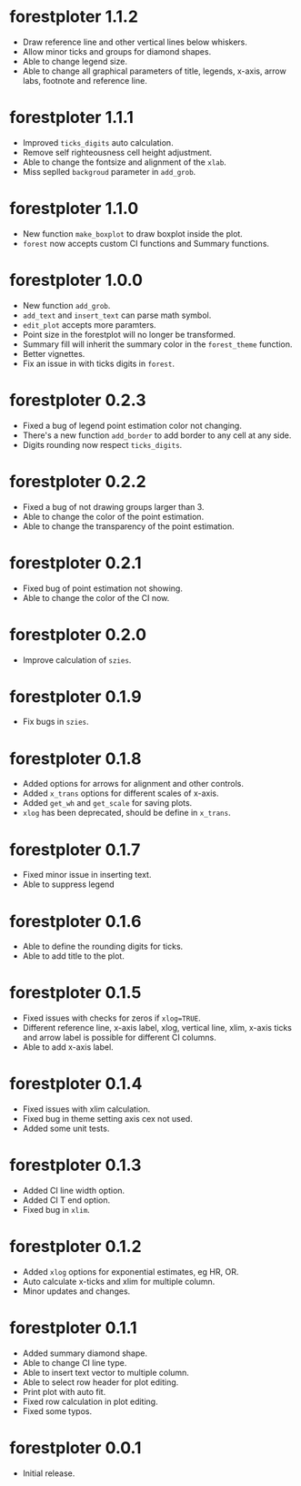 # forestploter 1.1.2

* Draw reference line and other vertical lines below whiskers.
* Allow minor ticks and groups for diamond shapes.
* Able to change legend size.
* Able to change all graphical parameters of title, legends, x-axis, arrow labs, footnote and reference line.

# forestploter 1.1.1

* Improved `ticks_digits` auto calculation.
* Remove self righteousness cell height adjustment. 
* Able to change the fontsize and alignment of the `xlab`.
* Miss seplled `backgroud` parameter in `add_grob`.

# forestploter 1.1.0

* New function `make_boxplot` to draw boxplot inside the plot.
* `forest` now accepts custom CI functions and Summary functions.

# forestploter 1.0.0

* New function `add_grob`.
* `add_text` and `insert_text` can parse math symbol. 
* `edit_plot` accepts more paramters.
* Point size in the forestplot will no longer be transformed.
* Summary fill will inherit the summary color in the `forest_theme` function.
* Better vignettes.
* Fix an issue in with ticks digits in `forest`.

# forestploter 0.2.3

* Fixed a bug of legend point estimation color not changing.
* There's a new function `add_border` to add border to any cell at any side.
* Digits rounding now respect `ticks_digits`.

# forestploter 0.2.2

* Fixed a bug of not drawing groups larger than 3.
* Able to change the color of the point estimation.
* Able to change the transparency of the point estimation.

# forestploter 0.2.1

* Fixed bug of point estimation not showing.
* Able to change the color of the CI now.

# forestploter 0.2.0

* Improve calculation of `szies`.

# forestploter 0.1.9

* Fix bugs in `szies`.

# forestploter 0.1.8

* Added options for arrows for alignment and other controls.
* Added `x_trans` options for different scales of x-axis.
* Added `get_wh` and `get_scale` for saving plots.
* `xlog` has been deprecated, should be define in `x_trans`.

# forestploter 0.1.7

* Fixed minor issue in inserting text.
* Able to suppress legend

# forestploter 0.1.6

* Able to define the rounding digits for ticks.
* Able to add title to the plot.

# forestploter 0.1.5

* Fixed issues with checks for zeros if `xlog=TRUE`.
* Different reference line, x-axis label, xlog, vertical line, xlim, x-axis ticks and arrow label is possible for different CI columns.
* Able to add x-axis label.

# forestploter 0.1.4

* Fixed issues with xlim calculation.
* Fixed bug in theme setting axis cex not used.
* Added some unit tests.

# forestploter 0.1.3

* Added CI line width option.
* Added CI T end option.
* Fixed bug in `xlim`.

# forestploter 0.1.2

* Added `xlog` options for exponential estimates, eg HR, OR.
* Auto calculate x-ticks and xlim for multiple column.
* Minor updates and changes.

# forestploter 0.1.1

* Added summary diamond shape.
* Able to change CI line type.
* Able to insert text vector to multiple column.
* Able to select row header for plot editing.
* Print plot with auto fit.
* Fixed row calculation in plot editing.
* Fixed some typos.

# forestploter 0.0.1

* Initial release.

